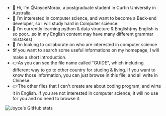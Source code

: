 - 👋 Hi, I’m @JoyceMorax, a postgraduate student in Curtin University in Australia. 
- 👀 I’m interested in computer science, and want to become a Back-end developer, so I will study hard in Computer science.
- 🌱 I’m currently learning python & data structure & English(my English is so poor...so in my English content may have many different grammar mistakes)
- 💞️ I’m looking to collaborate on who are interested in computer science 
- ❗If you want to search some useful informations on my homepage, I will make a short introduction.
- 👉As you can see the file name called "GUIDE", which including different way to go to other country for studing & living. If you want to know those information, you can just browse in this file, and all write in Chinese.
- 👉The other files that I can't create are about coding program, and wirte it in English. If you are not interested in computer science, it will no use for you and no need to browse it.
  
![Joyce's GitHub stats](https://github-readme-stats.vercel.app/api?username=JoyceMorax&show_icons=true&theme=tokyonight)


<!---
JoyceMorax/JoyceMorax is a ✨ special ✨ repository because its `README.md` (this file) appears on your GitHub profile.
You can click the Preview link to take a look at your changes.
--->
